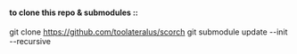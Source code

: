 #### to clone this repo & submodules ::

git clone https://github.com/toolateralus/scorch
git submodule update --init --recursive